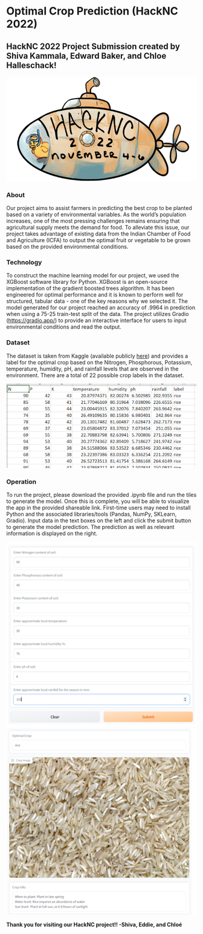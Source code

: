 # Optimal Crop Prediction (HackNC 2022)
## **HackNC 2022 Project Submission created by Shiva Kammala, Edward Baker, and Chloe Halleschack!**

![Alt text](/assets/alternate/hacknc.png?raw=true "HackNC 2022 Logo")

### About
Our project aims to assist farmers in predicting the best crop to be planted based on a variety of environmental variables. As the world’s population increases, one of the most pressing challenges remains ensuring that agricultural supply meets the demand for food. To alleviate this issue, our project takes advantage of existing data from the Indian Chamber of Food and Agriculture (ICFA) to output the optimal fruit or vegetable to be grown based on the provided environmental conditions.

### Technology
To construct the machine learning model for our project, we used the XGBoost software library for Python. XGBoost is an open-source implementation of the gradient boosted trees algorithm. It has been engineered for optimal performance and it is known to perform well for structured, tabular data - one of the key reasons why we selected it. The model generated for our project reached an accuracy of .9964 in prediction when using a 75-25 train-test split of the data. The project utilizes Gradio (https://gradio.app/) to provide an interactive interface for users to input environmental conditions and read the output. 

### Dataset
The dataset is taken from Kaggle (available publicly [here](https://www.kaggle.com/datasets/siddharthss/crop-recommendation-dataset)) and provides a label for the optimal crop based on the Nitrogen, Phosphorous, Potassium, temperature, humidity, pH, and rainfall levels that are observed in the environment. There are a total of 22 possible crop labels in the dataset.

![Alt text](/assets/alternate/dataset_screenshot.png?raw=true "Dataset")

### Operation
To run the project, please download the provided .ipynb file and run the tiles to generate the model. Once this is complete, you will be able to visualize the app in the provided shareable link. First-time users may need to install Python and the associated libraries/tools (Pandas, NumPy, SKLearn, Gradio). Input data in the text boxes on the left and click the submit button to generate the model prediction. The prediction as well as relevant information is displayed on the right.

![Alt text](/assets/alternate/input_screenshot.png?raw=true "Input")
![Alt text](/assets/alternate/rice_screenshot.png?raw=true "Output")

**Thank you for visiting our HackNC project!!
-Shiva, Eddie, and Chloé**
